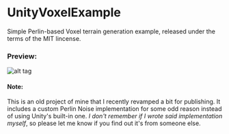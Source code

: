 # UnityVoxelExample

Simple Perlin-based Voxel terrain generation example, released under the terms of the MIT lincense.

### Preview:
![alt tag](http://i.imgur.com/9jwpIGT.png)

#### Note:
This is an old project of mine that I recently revamped a bit for publishing. It includes a custom Perlin Noise implementation 
for some odd reason instead of using Unity's built-in one. *I don't remember if I wrote said implementation myself*, so please 
let me know if you find out it's from someone else.
